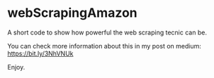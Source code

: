 # webScrapingAmazon

A short code to show how powerful the web scraping tecnic can be.

You can check more information about this in my post on medium: https://bit.ly/3NhVNUk

Enjoy.
